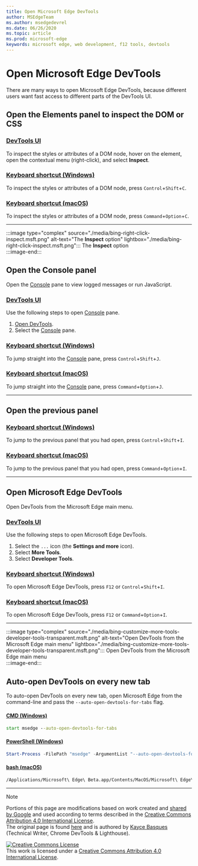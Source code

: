 ```yaml
---
title: Open Microsoft Edge DevTools
author: MSEdgeTeam
ms.author: msedgedevrel
ms.date: 06/26/2020
ms.topic: article
ms.prod: microsoft-edge
keywords: microsoft edge, web development, f12 tools, devtools
---
```

<!-- Copyright Kayce Basques 

   Licensed under the Apache License, Version 2.0 (the "License");
   you may not use this file except in compliance with the License.
   You may obtain a copy of the License at

       https://www.apache.org/licenses/LICENSE-2.0

   Unless required by applicable law or agreed to in writing, software
   distributed under the License is distributed on an "AS IS" BASIS,
   WITHOUT WARRANTIES OR CONDITIONS OF ANY KIND, either express or implied.
   See the License for the specific language governing permissions and
   limitations under the License. -->

# Open Microsoft Edge DevTools  

There are many ways to open Microsoft Edge DevTools, because different users want fast access to different parts of the DevTools UI.  

## Open the Elements panel to inspect the DOM or CSS  

### [DevTools UI](#tab/ui/)  

<a id="elements-inspection"></a>  

To inspect the styles or attributes of a DOM node, hover on the element, open the contextual menu \(right-click\), and select **Inspect**.  

### [Keyboard shortcut (Windows)](#tab/keywin/)  

<a id="elements-inspection"></a>  

To inspect the styles or attributes of a DOM node, press `Control`+`Shift`+`C`.  

### [Keyboard shortcut (macOS)](#tab/keymac/)  

<a id="elements-inspection"></a>  

To inspect the styles or attributes of a DOM node, press `Command`+`Option`+`C`.  

* * *  

:::image type="complex" source="./media/bing-right-click-inspect.msft.png" alt-text="The **Inspect** option" lightbox="./media/bing-right-click-inspect.msft.png":::
   The **Inspect** option  
:::image-end:::  

<!--See [Get Started With Viewing And Changing CSS][GetStartedCSS].  -->  

## Open the Console panel  

Open the [Console][DevToolsConsoleIndex] pane to view logged messages or run JavaScript.  

### [DevTools UI](#tab/ui/)  

<a id="console-inspection"></a>  

Use the following steps to open [Console][DevToolsConsoleIndex] pane.  

1.  [Open DevTools](#open-microsoft-edge-devtools).  
1.  Select the [Console][DevToolsConsoleIndex] pane.  

### [Keyboard shortcut (Windows)](#tab/keywin/)  

<a id="console-inspection"></a>  

To jump straight into the [Console][DevToolsConsoleIndex] pane, press `Control`+`Shift`+`J`.  

### [Keyboard shortcut (macOS)](#tab/keymac/)  

<a id="console-inspection"></a>  

To jump straight into the [Console][DevToolsConsoleIndex] pane, press `Command`+`Option`+`J`.  

* * *  

<!--See [Get Started With The Console][ConsoleGetStarted].  -->

## Open the previous panel  

### [Keyboard shortcut (Windows)](#tab/keywin/)  

<a id="open-previous"></a>  

To jump to the previous panel that you had open, press `Control`+`Shift`+`I`.  

### [Keyboard shortcut (macOS)](#tab/keymac/)  

<a id="open-previous"></a>  

To jump to the previous panel that you had open, press `Command`+`Option`+`I`.  

* * *  

## Open Microsoft Edge DevTools  

Open DevTools from the Microsoft Edge main menu.  

### [DevTools UI](#tab/ui/)  

<a id="open-devtools-task"></a>  

Use the following steps to open Microsoft Edge DevTools.  

1.  Select the  `...` icon \(the **Settings and more** icon\).  
1.  Select **More Tools**.  
1.  Select **Developer Tools**.  

### [Keyboard shortcut (Windows)](#tab/keywin/)  

<a id="open-devtools-task"></a>  

To open Microsoft Edge DevTools, press `F12` or `Control`+`Shift`+`I`.  

### [Keyboard shortcut (macOS)](#tab/keymac/)  

<a id="open-devtools-task"></a>  

To open Microsoft Edge DevTools, press `F12` or `Command`+`Option`+`I`.  

* * *  

:::image type="complex" source="./media/bing-customize-more-tools-developer-tools-transparent.msft.png" alt-text="Open DevTools from the Microsoft Edge main menu" lightbox="./media/bing-customize-more-tools-developer-tools-transparent.msft.png":::
   Open DevTools from the Microsoft Edge main menu  
:::image-end:::  

## Auto-open DevTools on every new tab  

To auto-open DevTools on every new tab, open Microsoft Edge from the command-line and pass the `--auto-open-devtools-for-tabs` flag.  

#### [CMD (Windows)](#tab/cmd/)  

<a id="selenium-tools-install"></a>  

```cmd
start msedge --auto-open-devtools-for-tabs
```  

#### [PowerShell (Windows)](#tab/pswin/)  

<a id="selenium-tools-install"></a>  

```powershell
Start-Process -FilePath "msedge" -ArgumentList "--auto-open-devtools-for-tabs"
```  

#### [bash (macOS)](#tab/bashmac/)  

<a id="selenium-tools-install"></a>  

```bash
/Applications/Microsoft\ Edge\ Beta.app/Contents/MacOS/Microsoft\ Edge\ Beta --auto-open-devtools-for-tabs
```  

* * *  

<!-- links -->  

[DevToolsConsoleIndex]: ./console/index.md "Console Overview | Microsoft Docs"  

<!--[ConsoleGetStarted]: /microsoft-edge/devtools-guide-chromium/console/get-started ""  -->  
<!--[GetStartedCSS]: /microsoft-edge/devtools-guide-chromium/css "CSS"  -->

> [!NOTE]
> Portions of this page are modifications based on work created and [shared by Google][GoogleSitePolicies] and used according to terms described in the [Creative Commons Attribution 4.0 International License][CCA4IL].  
> The original page is found [here](https://developers.google.com/web/tools/chrome-devtools/open) and is authored by [Kayce Basques][KayceBasques] \(Technical Writer, Chrome DevTools \& Lighthouse\).  

[![Creative Commons License][CCby4Image]][CCA4IL]  
This work is licensed under a [Creative Commons Attribution 4.0 International License][CCA4IL].  

[CCA4IL]: https://creativecommons.org/licenses/by/4.0  
[CCby4Image]: https://i.creativecommons.org/l/by/4.0/88x31.png  
[GoogleSitePolicies]: https://developers.google.com/terms/site-policies  
[KayceBasques]: https://developers.google.com/web/resources/contributors/kaycebasques  
